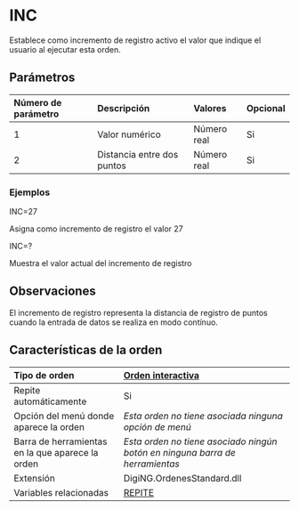 # INC

Establece como incremento de registro activo el valor que indique el usuario al ejecutar esta orden.

## Parámetros

| Número de parámetro | Descripción | Valores | Opcional |
| :--- | :--- | :--- | :--- |
| 1 | Valor numérico | Número real | Si |
| 2 | Distancia entre dos puntos | Número real | Si |

### Ejemplos

INC=27

Asigna como incremento de registro el valor 27

INC=?

Muestra el valor actual del incremento de registro

## Observaciones

El incremento de registro representa la distancia de registro de puntos cuando la entrada de datos se realiza en modo contínuo.

## Características de la orden

| Tipo de orden | [Orden interactiva](inc.md) |
| :--- | :--- |
| Repite automáticamente | Si |
| Opción del menú donde aparece la orden | _Esta orden no tiene asociada ninguna opción de menú_ |
| Barra de herramientas en la que aparece la orden | _Esta orden no tiene asociado ningún botón en ninguna barra de herramientas_ |
| Extensión | DigiNG.OrdenesStandard.dll |
| Variables relacionadas | [REPITE](/digi3d-net/referencia/ventana-de-dibujo/variables/i/REPITE.html) |

